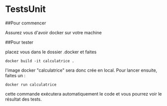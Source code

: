 # TestsUnit

##Pour commencer

Assurez vous d'avoir docker sur votre machine

##Pour tester

placez vous dans le dossier .docker et faites
```
docker build -it calculatrice .
```

l'image docker "calculatrice" sera  donc crée en local. Pour lancer ensuite, faites un :
```
docker run calculatrice
```

cette commande exécutera automatiquement le code et vous pourrez voir le résultat des tests.